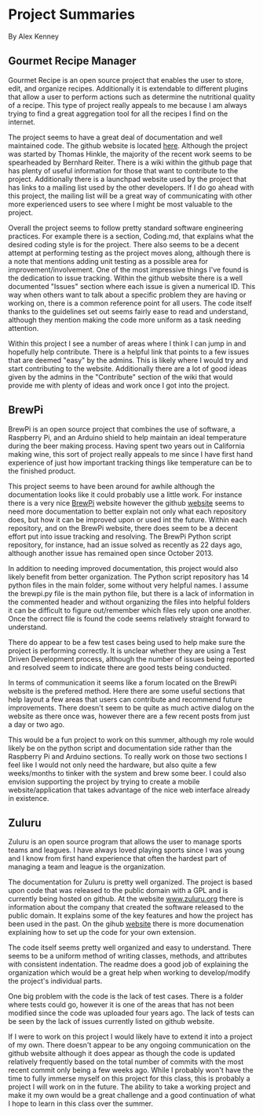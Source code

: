 Project Summaries
=====
By Alex Kenney

Gourmet Recipe Manager
-----

Gourmet Recipe is an open source project that enables the user to store, edit, and organize recipes. Additionally it is extendable to different plugins that allow a user to perform actions such as determine the nutritional quality of a recipe. This type of project really appeals to me because I am always trying to find a great aggregation tool for all the recipes I find on the internet. 

The project seems to have a great deal of documentation and well maintained code. The github website is located [here](https://github.com/thinkle/gourmet). Although the project was started by Thomas Hinkle, the majority of the recent work seems to be spearheaded by Bernhard Reiter. There is a wiki within the github page that has plenty of useful information for those that want to contribute to the project. Additionally there is a launchpad website used by the project that has links to a mailing list used by the other developers. If I do go ahead with this project, the mailing list will be a great way of communicating with other more experienced users to see where I might be most valuable to the project.

Overall the project seems to follow pretty standard software engineering practices. For example there is a section, Coding.md, that explains what the desired coding style is for the project. There also seems to be a decent attempt at performing testing as the project moves along, although there is a note that mentions adding unit testing as a possible area for improvement/involvement. One of the most impressive things I've found is the dedication to issue tracking. Within the github website there is a well documented "Issues" section where each issue is given a numerical ID. This way when others want to talk about a specific problem they are having or working on, there is a common reference point for all users. The code itself thanks to the guidelines set out seems fairly ease to read and understand, although they mention making the code more uniform as a task needing attention.

Within this project I see a number of areas where I think I can jump in and hopefully help contribute. There is a helpful link that points to a few issues that are deemed "easy" by the admins. This is likely where I would try and start contributing to the website. Additionally there are a lot of good ideas given by the admins in the "Contribute" section of the wiki that would provide me with plenty of ideas and work once I got into the project.

BrewPi
-----

BrewPi is an open source project that combines the use of software, a Raspberry Pi, and an Arduino shield to help maintain an ideal temperature during the beer making process. Having spent two years out in California making wine, this sort of project really appeals to me since I have first hand experience of just how important tracking things like temperature can be to the finished product.

This project seems to have been around for awhile although the documentation looks like it could probably use a little work. For instance there is a very nice [BrewPi](http://www.brewpi.com) website however the github [website](https://github.com/BrewPi) seems to need more documentation to better explain not only what each repository does, but how it can be improved upon or used int the future. Within each repository, and on the BrewPi website, there does seem to be a decent effort put into issue tracking and resolving. The BrewPi Python script repository, for instance, had an issue solved as recently as 22 days ago, although another issue has remained open since October 2013.

In addition to needing improved documentation, this project would also likely benefit from better organization. The Python script repository has 14 python files in the main folder, some without very helpful names. I assume the brewpi.py file is the main python file, but there is a lack of information in the commented header and without organizing the files into helpful folders it can be difficult to figure out/remember which files rely upon one another. Once the correct file is found the code seems relatively straight forward to understand.

There do appear to be a few test cases being used to help make sure the project is performing correctly. It is unclear whether they are using a Test Driven Development process, although the number of issues being reported and resolved seem to indicate there are good tests being conducted.

In terms of communication it seems like a forum located on the BrewPi website is the prefered method. Here there are some useful sections that help layout a few areas that users can contribute and recommend future improvements. There doesn't seem to be quite as much active dialog on the website as there once was, however there are a few recent posts from just a day or two ago.

This would be a fun project to work on this summer, although my role would likely be on the python script and documentation side rather than the Raspberry Pi and Arduino sections. To really work on those two sections I feel like I would not only need the hardware, but also quite a few weeks/months to tinker with the system and brew some beer. I could also envision supporting the project by trying to create a mobile website/application that takes advantage of the nice web interface already in existence.

Zuluru
-----

Zuluru is an open source program that allows the user to manage sports teams and leagues. I have always loved playing sports since I was young and I know from first hand experience that often the hardest part of managing a team and league is the organization.

The documentation for Zuluru is pretty well organized. The project is based upon code that was released to the public domain with a GPL and is currently being hosted on github. At the website www.zuluru.org there is information about the company that created the software released to the public domain. It explains some of the key features and how the project has been used in the past. On the gihub [website](https://github.com/Zuluru/Zuluru) there is more documenation explaining how to set up the code for your own extension.


The code itself seems pretty well organized and easy to understand. There seems to be a uniform method of writing classes, methods, and attributes with consistent indentation. The readme does a good job of explaining the organization which would be a great help when working to develop/modify the project's individual parts.

One big problem with the code is the lack of test cases. There is a folder where tests could go, however it is one of the areas that has not been modified since the code was uploaded four years ago. The lack of tests can be seen by the lack of issues currently listed on github website.

If I were to work on this project I would likely have to extend it into a project of my own. There doesn't appear to be any ongoing communication on the github website although it does appear as though the code is updated relatively frequently based on the total number of commits with the most recent commit only being a few weeks ago. While I probably won't have the time to fully immerse myself on this project for this class, this is probably a project I will work on in the future. The ability to take a working project and make it my own would be a great challenge and a good continuation of what I hope to learn in this class over the summer.


















